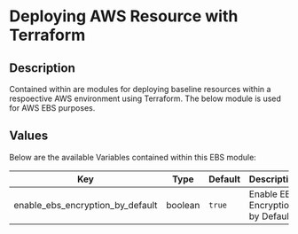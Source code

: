 # Deploying AWS Resource with Terraform

## Description

Contained within are modules for deploying baseline resources within a respoective AWS environment using Terraform. The below module is used for AWS EBS purposes.

## Values

Below are the available Variables contained within this EBS module:

| Key | Type | Default | Description |
| -------------- | -------------- | -------------- | -------------- |
| enable_ebs_encryption_by_default | boolean | `true` | Enable EBS Encryption by Default |
